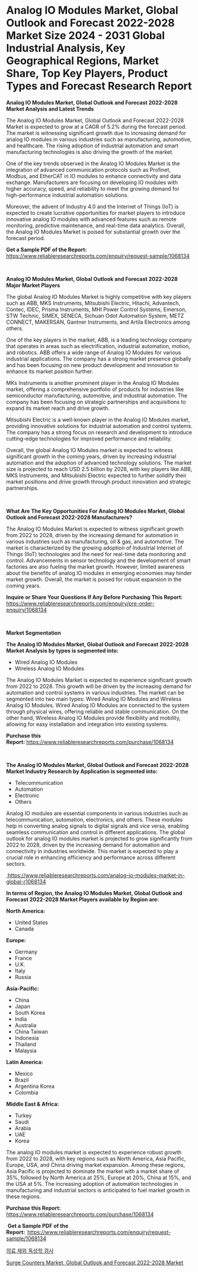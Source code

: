 <p><h1>Analog IO Modules Market, Global Outlook and Forecast 2022-2028 Market Size 2024 - 2031 Global Industrial Analysis, Key Geographical Regions, Market Share, Top Key Players, Product Types and Forecast Research Report</h1></p><p><strong>Analog IO Modules Market, Global Outlook and Forecast 2022-2028 Market Analysis and Latest Trends</strong></p>
<p><p>The Analog IO Modules Market, Global Outlook and Forecast 2022-2028 Market is expected to grow at a CAGR of 5.2% during the forecast period. The market is witnessing significant growth due to increasing demand for analog IO modules in various industries such as manufacturing, automotive, and healthcare. The rising adoption of industrial automation and smart manufacturing technologies is also driving the growth of the market.</p><p>One of the key trends observed in the Analog IO Modules Market is the integration of advanced communication protocols such as Profinet, Modbus, and EtherCAT in IO modules to enhance connectivity and data exchange. Manufacturers are focusing on developing IO modules with higher accuracy, speed, and reliability to meet the growing demand for high-performance industrial automation solutions.</p><p>Moreover, the advent of Industry 4.0 and the Internet of Things (IoT) is expected to create lucrative opportunities for market players to introduce innovative analog IO modules with advanced features such as remote monitoring, predictive maintenance, and real-time data analytics. Overall, the Analog IO Modules Market is poised for substantial growth over the forecast period.</p></p>
<p><strong>Get a Sample PDF of the Report:&nbsp;</strong> <a href="https://www.reliableresearchreports.com/enquiry/request-sample/1068134">https://www.reliableresearchreports.com/enquiry/request-sample/1068134</a></p>
<p>&nbsp;</p>
<p><strong>Analog IO Modules Market, Global Outlook and Forecast 2022-2028 Major Market Players</strong></p>
<p><p>The global Analog IO Modules Market is highly competitive with key players such as ABB, MKS Instruments, Mitsubishi Electric, Hitachi, Advantech, Contec, IDEC, Prisma Instruments, MHI Power Control Systems, Emerson, STW Technic, SIMEX, SENECA, Sichuan Odot Automation System, METZ CONNECT, MAKERSAN, Gantner Instruments, and Artila Electronics among others.</p><p>One of the key players in the market, ABB, is a leading technology company that operates in areas such as electrification, industrial automation, motion, and robotics. ABB offers a wide range of Analog IO Modules for various industrial applications. The company has a strong market presence globally and has been focusing on new product development and innovation to enhance its market position further.</p><p>MKs Instruments is another prominent player in the Analog IO Modules market, offering a comprehensive portfolio of products for industries like semiconductor manufacturing, automotive, and industrial automation. The company has been focusing on strategic partnerships and acquisitions to expand its market reach and drive growth.</p><p>Mitsubishi Electric is a well-known player in the Analog IO Modules market, providing innovative solutions for industrial automation and control systems. The company has a strong focus on research and development to introduce cutting-edge technologies for improved performance and reliability.</p><p>Overall, the global Analog IO Modules market is expected to witness significant growth in the coming years, driven by increasing industrial automation and the adoption of advanced technology solutions. The market size is projected to reach USD 2.5 billion by 2028, with key players like ABB, MKS Instruments, and Mitsubishi Electric expected to further solidify their market positions and drive growth through product innovation and strategic partnerships.</p></p>
<p>&nbsp;</p>
<p><strong>What Are The Key Opportunities For Analog IO Modules Market, Global Outlook and Forecast 2022-2028 Manufacturers?</strong></p>
<p><p>The Analog IO Modules Market is expected to witness significant growth from 2022 to 2028, driven by the increasing demand for automation in various industries such as manufacturing, oil & gas, and automotive. The market is characterized by the growing adoption of Industrial Internet of Things (IIoT) technologies and the need for real-time data monitoring and control. Advancements in sensor technology and the development of smart factories are also fueling the market growth. However, limited awareness about the benefits of analog IO modules in emerging economies may hinder market growth. Overall, the market is poised for robust expansion in the coming years.</p></p>
<p><strong>Inquire or Share Your Questions If Any Before Purchasing This Report:</strong> <a href="https://www.reliableresearchreports.com/enquiry/pre-order-enquiry/1068134">https://www.reliableresearchreports.com/enquiry/pre-order-enquiry/1068134</a></p>
<p>&nbsp;</p>
<p><strong>Market Segmentation</strong></p>
<p><strong>The Analog IO Modules Market, Global Outlook and Forecast 2022-2028 Market Analysis by types is segmented into:</strong></p>
<p><ul><li>Wired Analog IO Modules</li><li>Wireless Analog IO Modules</li></ul></p>
<p><p>The Analog IO Modules Market is expected to experience significant growth from 2022 to 2028. This growth will be driven by the increasing demand for automation and control systems in various industries. The market can be segmented into two main types: Wired Analog IO Modules and Wireless Analog IO Modules. Wired Analog IO Modules are connected to the system through physical wires, offering reliable and stable communication. On the other hand, Wireless Analog IO Modules provide flexibility and mobility, allowing for easy installation and integration into existing systems.</p></p>
<p><strong>Purchase this Report:&nbsp;</strong><a href="https://www.reliableresearchreports.com/purchase/1068134">https://www.reliableresearchreports.com/purchase/1068134</a></p>
<p>&nbsp;</p>
<p><strong>The Analog IO Modules Market, Global Outlook and Forecast 2022-2028 Market Industry Research by Application is segmented into:</strong></p>
<p><ul><li>Telecommunication</li><li>Automation</li><li>Electronic</li><li>Others</li></ul></p>
<p><p>Analog IO modules are essential components in various industries such as telecommunication, automation, electronics, and others. These modules help in converting analog signals to digital signals and vice versa, enabling seamless communication and control in different applications. The global outlook for analog IO modules market is projected to grow significantly from 2022 to 2028, driven by the increasing demand for automation and connectivity in industries worldwide. This market is expected to play a crucial role in enhancing efficiency and performance across different sectors.</p></p>
<p><a href="https://www.reliableresearchreports.com/analog-io-modules-market-in-global-r1068134">&nbsp;https://www.reliableresearchreports.com/analog-io-modules-market-in-global-r1068134</a></p>
<p><strong>In terms of Region, the Analog IO Modules Market, Global Outlook and Forecast 2022-2028 Market Players available by Region are:</strong></p>
<p>
    <p> <strong> North America: </strong>
        <ul>
            <li>United States</li>
            <li>Canada</li>
        </ul>
        </p> 
    <p> <strong> Europe: </strong>
        <ul>
            <li>Germany</li>
            <li>France</li>
            <li>U.K.</li>
            <li>Italy</li>
            <li>Russia</li>
        </ul>
        </p> 
    <p> <strong> Asia-Pacific: </strong>
        <ul>
            <li>China</li>
            <li>Japan</li>
            <li>South Korea</li>
            <li>India</li>
            <li>Australia</li>
            <li>China Taiwan</li>
            <li>Indonesia</li>
            <li>Thailand</li>
            <li>Malaysia</li>
        </ul>
        </p> 
    <p> <strong> Latin America: </strong>
        <ul>
            <li>Mexico</li>
            <li>Brazil</li>
            <li>Argentina Korea</li>
            <li>Colombia</li>
        </ul>
        </p> 
    <p> <strong> Middle East & Africa: </strong>
        <ul>
            <li>Turkey</li>
            <li>Saudi</li>
            <li>Arabia</li>
            <li>UAE</li>
            <li>Korea</li>
        </ul>
    </p>
    </p>
<p><p>The analog IO modules market is expected to experience robust growth from 2022 to 2028, with key regions such as North America, Asia Pacific, Europe, USA, and China driving market expansion. Among these regions, Asia Pacific is projected to dominate the market with a market share of 35%, followed by North America at 25%, Europe at 20%, China at 15%, and the USA at 5%. The increasing adoption of automation technologies in manufacturing and industrial sectors is anticipated to fuel market growth in these regions.</p></p>
<p><strong>Purchase this Report: </strong><a href="https://www.reliableresearchreports.com/purchase/1068134">https://www.reliableresearchreports.com/purchase/1068134</a></p>
<p>&nbsp;<strong>Get a Sample PDF of the Report:&nbsp;&nbsp;</strong><a href="https://www.reliableresearchreports.com/enquiry/request-sample/1068134">https://www.reliableresearchreports.com/enquiry/request-sample/1068134</a></p>
<p><strong></strong></p>
<p><p><a href="https://github.com/mpodehpw07370073/Market-Research-Report-List-2/blob/main/808885580252.md">의료 체외 독성학 검사</a></p><p><a href="https://github.com/FassouRP/Market-Research-Report-List-4/blob/main/surge-counters-market-global-outlook-and-forecast-2022-2028-market.md">Surge Counters Market, Global Outlook and Forecast 2022-2028 Market</a></p></p>